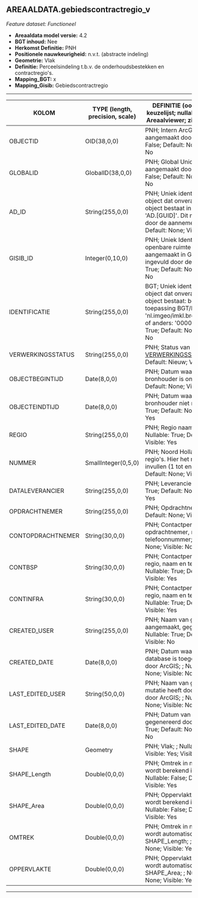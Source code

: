 ## AREAALDATA.gebiedscontractregio_v

*Feature dataset: Functioneel*


* __Areaaldata model versie:__ 4.2
* __BGT inhoud:__ Nee
* __Herkomst Definitie:__ PNH
* __Positionele nauwkeurigheid:__ n.v.t. (abstracte indeling)
* __Geometrie:__ Vlak
* __Definitie:__ Perceelsindeling t.b.v. de onderhoudsbestekken en contractregio's.
* __Mapping_BGT:__ x
* __Mapping_Gisib:__ Gebiedscontractregio


***

|__KOLOM__                             |__TYPE (length, precision, scale)__                      |__DEFINITIE__ (oorsprong; beschrijving; keuzelijst; nullable; default; zichtbaar in Areaalviewer; zichtbaar in Toetsviewer)|
|------                              |----                  |-----    |
|OBJECTID                            |OID(38,0,0)           |PNH; Intern ArcGIS Identificatienummer, aangemaakt door ArcGIS; ; Nullable: False; Default: None; Visible: Yes; Visible: No|
|GLOBALID                            |GlobalID(38,0,0)      |PNH; Global Unique Identifier, aangemaakt door ArcGIS; ; Nullable: False; Default: None; Visible: Yes; Visible: No|
|AD_ID                               |String(255,0,0)       |PNH; Uniek identificatienummer voor het object dat onveranderlijk is zolang het object bestaat in Areaaldata: in format 'AD.[GUID]'. Dit moet worden ingevuld door de aannemer; ; Nullable: False; Default: None; Visible: Yes; Visible: Yes|
|GISIB_ID                            |Integer(0,10,0)       |PNH; Uniek Identificatienummer beheer openbare ruimte (GISIB), wordt aangemaakt in GISIB en mag niet worden ingevuld door de aannemer; ; Nullable: True; Default: None; Visible: No; Visible: No|
|IDENTIFICATIE                       |String(255,0,0)       |BGT; Uniek identificatienummer voor het object dat onveranderlijk is zolang het object bestaat: bevat indien van toepassing BGT/IMKL ID in format 'nl.imgeo/imkl.bronhouderscode.LokaalID' of anders: '00000'.LokaalID; ; Nullable: True; Default: None; Visible: No; Visible: No|
|VERWERKINGSSTATUS                   |String(255,0,0)       |PNH; Status van de gegevens; keuzelijst [VERWERKINGSSTATUS](http://provincienh.github.io/Leveren_Geoinformatie/keuzelijsten/VERWERKINGSSTATUS.html); Nullable: False; Default: Nieuw; Visible: Yes; Visible: Yes|
|OBJECTBEGINTIJD                     |Date(8,0,0)           |PNH; Datum waarop het object bij de bronhouder is ontstaan; ; Nullable: True; Default: None; Visible: Yes; Visible: Yes|
|OBJECTEINDTIJD                      |Date(8,0,0)           |PNH; Datum waarop het object bij de bronhouder niet meer geldig is; ; Nullable: True; Default: None; Visible: Yes; Visible: Yes|
|REGIO                               |String(255,0,0)       |PNH; Regio naam; keuzelijst [GCR_NAAM](http://provincienh.github.io/Leveren_Geoinformatie/keuzelijsten/GCR_NAAM.html); Nullable: True; Default: None; Visible: Yes; Visible: Yes|
|NUMMER                              |SmallInteger(0,5,0)   |PNH; Noord Holland is opgedeeld in 7 regio's. Hier het nummer van de regio invullen (1 tot en met 7); ; Nullable: False; Default: None; Visible: Yes; Visible: Yes|
|DATALEVERANCIER                     |String(255,0,0)       |PNH; Leverancier van de data; ; Nullable: True; Default: None; Visible: No; Visible: Yes|
|OPDRACHTNEMER                       |String(255,0,0)       |PNH; Opdrachtnemer; ; Nullable: True; Default: None; Visible: Yes; Visible: Yes|
|CONTOPDRACHTNEMER                   |String(30,0,0)        |PNH; Contactpersoon van de opdrachtnemer, naam en telefoonnummer; ; Nullable: True; Default: None; Visible: No; Visible: Yes|
|CONTBSP                             |String(30,0,0)        |PNH; Contactpersoon bij BSP PNH voor regio, naam en telefooonnummer; ; Nullable: True; Default: None; Visible: No; Visible: Yes|
|CONTINFRA                           |String(30,0,0)        |PNH; Contactpersoon bij INFRA PNH voor regio, naam en telefoonnummer; ; Nullable: True; Default: None; Visible: No; Visible: Yes|
|CREATED_USER                        |String(255,0,0)       |PNH; Naam van gebruiker die de rij heeft aangemaakt, gegenereerd door ArcGIS; ; Nullable: True; Default: None; Visible: No; Visible: No|
|CREATED_DATE                        |Date(8,0,0)           |PNH; Datum waarop de rij aan de database is toegevoegd, gegenereerd door ArcGIS; ; Nullable: True; Default: None; Visible: No; Visible: No|
|LAST_EDITED_USER                    |String(50,0,0)        |PNH; Naam van gebruiker die de laatste mutatie heeft doorgevoerd, gegenereerd door ArcGIS; ; Nullable: True; Default: None; Visible: No; Visible: No|
|LAST_EDITED_DATE                    |Date(8,0,0)           |PNH; Datum van de laatste mutatie, gegenereerd door ArcGIS; ; Nullable: True; Default: None; Visible: No; Visible: No|
|SHAPE                               |Geometry              |PNH; Vlak; ; Nullable: True; Default: None; Visible: Yes; Visible: Yes|
|SHAPE_Length                        |Double(0,0,0)         |PNH; Omtrek in meters, 5 decimalen. Dit wordt berekend in bepaalde applicaties; ; Nullable: False; Default: None; Visible: No; Visible: Yes|
|SHAPE_Area                          |Double(0,0,0)         |PNH; Oppervlakte in m2, 5 decimalen. Dit wordt berekend in bepaalde applicaties; ; Nullable: False; Default: None; Visible: No; Visible: Yes|
|OMTREK                              |Double(0,0,0)         |PNH; Omtrek in meters, 5 decimalen. Dit wordt automatisch gevuld uit SHAPE_Length; ; Nullable: False; Default: None; Visible: Yes; Visible: Yes|
|OPPERVLAKTE                         |Double(0,0,0)         |PNH; Oppervlakte in m2, 5 decimalen. Dit wordt automatisch gevuld uit SHAPE_Area; ; Nullable: False; Default: None; Visible: Yes; Visible: Yes|

***
